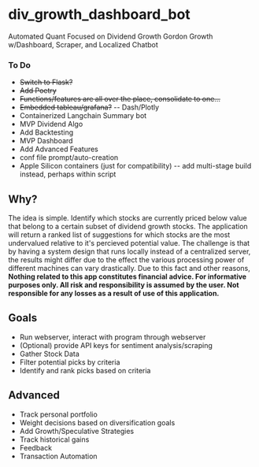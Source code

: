 # div_growth_dashboard_bot
Automated Quant Focused on Dividend Growth Gordon Growth w/Dashboard, Scraper, and Localized Chatbot

### To Do
- <s>Switch to Flask?</s>
- <s>Add Poetry</s>
- <s>Functions/features are all over the place, consolidate to one...</s>
- <s>Embedded tableau/grafana?</s> -- Dash/Plotly
- Containerized Langchain Summary bot
- MVP Dividend Algo
- Add Backtesting
- MVP Dashboard
- Add Advanced Features
- conf file prompt/auto-creation
- Apple Silicon containers (just for compatibility) -- add multi-stage build instead, perhaps within script


## Why?
The idea is simple. Identify which stocks are currently priced below value that belong to a certain subset of dividend growth stocks.  The application will return a ranked list of suggestions for which stocks are the most undervalued relative to it's percieved potential value.  The challenge is that by having a system design that runs locally instead of a centralized server, the results might differ due to the effect the various processing power of different machines can vary drastically. Due to this fact and other reasons, **Nothing related to this app constitutes financial advice.  For informative purposes only. All risk and responsibility is assumed by the user.  Not responsible for any losses as a result of use of this application.**

## Goals
- Run webserver, interact with program through webserver
- (Optional) provide API keys for sentiment analysis/scraping
- Gather Stock Data
- Filter potential picks by criteria
- Identify and rank picks based on criteria

## Advanced
- Track personal portfolio
- Weight decisions based on diversification goals
- Add Growth/Speculative Strategies
- Track historical gains
- Feedback
- Transaction Automation
